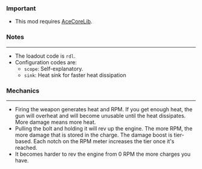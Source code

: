 ### Important
- This mod requires [AceCoreLib](https://gitlab.com/accensi/hd-addons/acecorelib).

### Notes
---
- The loadout code is `rdl`.
- Configuration codes are:
	- `scope`: Self-explanatory.
	- `sink`: Heat sink for faster heat dissipation

### Mechanics
---
- Firing the weapon generates heat and RPM. If you get enough heat, the gun will overheat and will become unusable until the heat dissipates. More damage means more heat.
- Pulling the bolt and holding it will rev up the engine. The more RPM, the more damage that is stored in the charge. The damage boost is tier-based. Each notch on the RPM meter increases the tier once it's reached.
- It becomes harder to rev the engine from 0 RPM the more charges you have.